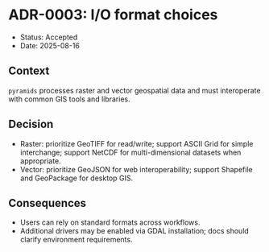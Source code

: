 # ADR-0003: I/O format choices

- Status: Accepted
- Date: 2025-08-16

## Context
`pyramids` processes raster and vector geospatial data and must interoperate with common GIS tools and libraries.

## Decision
- Raster: prioritize GeoTIFF for read/write; support ASCII Grid for simple interchange; support NetCDF for multi-dimensional datasets when appropriate.
- Vector: prioritize GeoJSON for web interoperability; support Shapefile and GeoPackage for desktop GIS.

## Consequences
- Users can rely on standard formats across workflows.
- Additional drivers may be enabled via GDAL installation; docs should clarify environment requirements.
